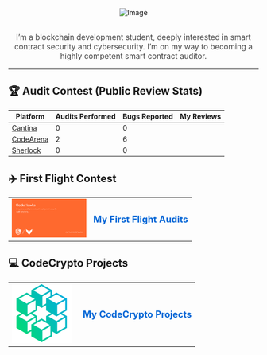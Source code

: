 
<div align="center">

  <!-- Your existing hero image -->
  <img src="https://github.com/user-attachments/assets/642ff2aa-4ca0-41ac-b287-a75fe4e2d53c" alt="Image" width="70%" height="60%"/>
  <br><br>
  <p style="max-width:800px; font-size:1.1em; color:#444;">
    I’m a blockchain development student, deeply interested in smart contract security and cybersecurity.  
    I’m on my way to becoming a highly competent smart contract auditor.
  </p>
</div>

---

## 🏆 Audit Contest (Public Review Stats)

| Platform                                                                 | Audits Performed | Bugs Reported | My Reviews |
| ------------------------------------------------------------------------ | ---------------- | ------------- | ---------- |
| [Cantina](https://cantina.xyz/u/rubencrxz)                               | 0                | 0             |            |
| [CodeArena](https://code4rena.com/@rubencrxz)                            | 2                | 6             |            |
| [Sherlock](https://audits.sherlock.xyz/watson/rubencrxz)                 | 0                | 0             |            |


## ✈️ First Flight Contest

<table>
  <tr>
    <td width="150">
      <a href="https://github.com/rubencrxz/codehawks-firstflights" target="_blank">
        <img src="assets/6682a5d44bef822116c8a6d9_codehawks-homepage-og.png"
             alt="First Flight Audits"
             width="150"/>
      </a>
    </td>
    <td valign="middle">
      <a href="https://github.com/rubencrxz/codehawks-firstflights" target="_blank"
         style="font-size:1.3em; font-weight:bold; color:#0366d6; text-decoration:none;">
        My First Flight Audits
      </a>
    </td>
  </tr>
</table>

## 💻 CodeCrypto Projects

<table border="0" cellpadding="0" cellspacing="0">
  <tr>
    <td valign="middle">
      <a href="https://github.com/rubencrxz/web25-besu-2025" target="_blank">
        <img src="assets/CodeCrypto_logo1_420x420.png"
             alt="CodeCrypto Logo"
             width="120"/>
      </a>
    </td>
    <td valign="middle" style="padding-left: 16px;">
      <a href="https://github.com/rubencrxz/web25-besu-2025" target="_blank"
         style="font-size: 1.3em; font-weight: bold; color: #0366d6; text-decoration: none;">
        My CodeCrypto Projects
      </a>
    </td>
  </tr>
</table>


